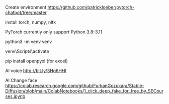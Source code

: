 Create environment
https://github.com/patrickloeber/pytorch-chatbot/tree/master

install torch, numpy, nltk

PyTorch
currently only support Python 3.8-3.11

python3 -m venv venv

venv\Scripts\activate

pip install openpyxl (for excel)

AI voice
http://bit.ly/3Hq6HHI

AI Change face
https://colab.research.google.com/github/FurkanGozukara/Stable-Diffusion/blob/main/ColabNotebooks/1_click_deep_fake_for_free_by_SECourses.ipynb
